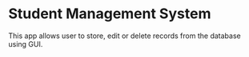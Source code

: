 # Student Management System

This app allows user to store, edit or delete records from the database using GUI. 